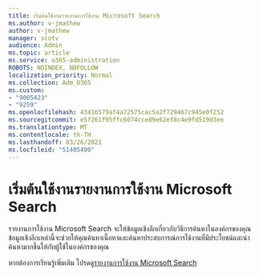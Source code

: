 ```yaml
---
title: เริ่มต้นใช้งานรายงานการใช้งาน Microsoft Search
ms.author: v-jmathew
author: v-jmathew
manager: scotv
audience: Admin
ms.topic: article
ms.service: o365-administration
ROBOTS: NOINDEX, NOFOLLOW
localization_priority: Normal
ms.collection: Adm_O365
ms.custom:
- "9005423"
- "9259"
ms.openlocfilehash: 43416579af4a72575cac5a2f729467c945e0f252
ms.sourcegitcommit: e5f261f95ffc6074cce89e62ef8c4e9fd519d3ee
ms.translationtype: MT
ms.contentlocale: th-TH
ms.lasthandoff: 03/26/2021
ms.locfileid: "51405490"
---
```

# <a name="get-started-with-using-microsoft-search-usage-reports"></a>เริ่มต้นใช้งานรายงานการใช้งาน Microsoft Search

รายงานการใช้งาน Microsoft Search จะให้ข้อมูลเชิงลึกเกี่ยวกับวิธีการค้นหาในองค์กรของคุณ ข้อมูลเชิงลึกเหล่านี้จะช่วยให้คุณค้นหาเนื้อหาและค้นหาประสบการณ์การใช้งานที่มีประโยชน์และน่าค้นหามากขึ้นให้กับผู้ใช้ในองค์กรของคุณ

หากต้องการเรียนรู้เพิ่มเติม โปรดดู[รายงานการใช้งาน Microsoft Search](https://go.microsoft.com/fwlink/?linkid=2152048)
